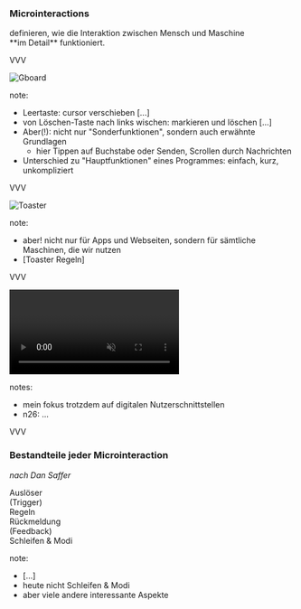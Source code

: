 <span class="slide-metadata" data-chapter="Definition"></span>

### Microinteractions

<p class="fragment">definieren, wie die Interaktion zwischen Mensch und Maschine <br>**im Detail** funktioniert.</p>

VVV

![Gboard](img/gboard-cursor.gif "w30")

note:
- Leertaste: cursor verschieben [...]
- von Löschen-Taste nach links wischen: markieren und löschen [...]
- Aber(!): nicht nur "Sonderfunktionen", sondern auch erwähnte Grundlagen
  - hier Tippen auf Buchstabe oder Senden, Scrollen durch Nachrichten
- Unterschied zu "Hauptfunktionen" eines Programmes: einfach, kurz, unkompliziert

VVV

![Toaster](img/toaster.jpg "noshadow w60")

note:
- aber! nicht nur für Apps und Webseiten, sondern für sämtliche Maschinen, die wir nutzen
- [Toaster Regeln]

VVV

<video data-src="img/n26-cta-2.mp4" data-autoplay style="max-width:70%;" loop controls muted></video>

notes:
- mein fokus trotzdem auf digitalen Nutzerschnittstellen
- n26: ...

VVV

### Bestandteile jeder Microinteraction

_nach Dan Saffer_

<div class="grid-quarters">
    <div class="fragment fade-down white bg-color2">
    Auslöser <br>
    (Trigger)
    </div>
    <div class="fragment fade-left white bg-color4">
    Regeln
    </div>
    <div class="fragment fade-right white bg-color6">
    Rückmeldung <br> (Feedback)
    </div>
    <div class="fragment fade-up white bg-color8">
    Schleifen & Modi
    </div>
</div>

note:
- [...]
- heute nicht Schleifen & Modi
- aber viele andere interessante Aspekte